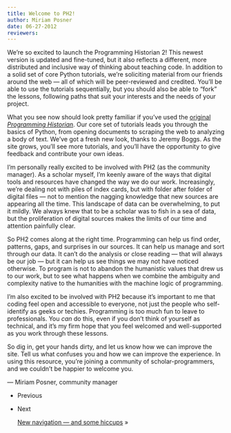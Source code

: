```yaml
---
title: Welcome to PH2!
author: Miriam Posner
date: 06-27-2012
reviewers: 
---
```


We’re so excited to launch the Programming Historian 2! This newest
version is updated and fine-tuned, but it also reflects a different,
more distributed and inclusive way of thinking about teaching code. In
addition to a solid set of core Python tutorials, we’re soliciting
material from our friends around the web — all of which will be
peer-reviewed and credited. You’ll be able to use the tutorials
sequentially, but you should also be able to “fork” the lessons,
following paths that suit your interests and the needs of your project.

What you see now should look pretty familiar if you’ve used the
[original *Programming Historian*][]. Our core set of tutorials leads
you through the basics of Python, from opening documents to scraping the
web to analyzing a body of text. We’ve got a fresh new look, thanks to
Jeremy Boggs. As the site grows, you’ll see more tutorials, and you’ll
have the opportunity to give feedback and contribute your own ideas.

I’m personally really excited to be involved with PH2 (as the community
manager). As a scholar myself, I’m keenly aware of the ways that digital
tools and resources have changed the way we do our work. Increasingly,
we’re dealing not with piles of index cards, but with folder after
folder of digital files — not to mention the nagging knowledge that new
sources are appearing all the time. This landscape of data can be
overwhelming, to put it mildly. We always knew that to be a scholar was
to fish in a sea of data, but the proliferation of digital sources makes
the limits of our time and attention painfully clear.

So PH2 comes along at the right time. Programming can help us find
order, patterns, gaps, and surprises in our sources. It can help us
manage and sort through our data. It can’t do the analysis or close
reading — that will always be our job — but it can help us see things we
may not have noticed otherwise. To program is not to abandon the
humanistic values that drew us to our work, but to see what happens when
we combine the ambiguity and complexity native to the humanities with
the machine logic of programming.

I’m also excited to be involved with PH2 because it’s important to me
that coding feel open and accessible to everyone, not just the people
who self-identify as geeks or techies. Programming is too much fun to
leave to professionals. You *can* do this, even if you don’t think of
yourself as technical, and it’s my firm hope that you feel welcomed and
well-supported as you work through these lessons.

So dig in, get your hands dirty, and let us know how we can improve the
site. Tell us what confuses you and how we can improve the experience.
In using this resource, you’re joining a community of
scholar-programmers, and we couldn’t be happier to welcome you.

— Miriam Posner, community manager

-   Previous

-   Next

    [New navigation — and some hiccups][] »

  [original *Programming Historian*]: http://niche-canada.org/programming-historian
  [New navigation — and some hiccups]: http://programminghistorian.org/archives/2118
